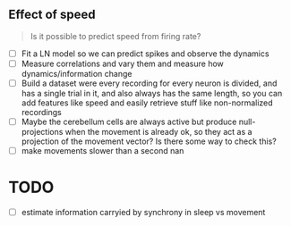 ## Effect of speed

> Is it possible to predict speed from firing rate?

- [ ] Fit a LN model so we can predict spikes and observe the dynamics
- [ ] Measure correlations and vary them and measure how dynamics/information change
- [ ] Build a dataset were every recording for every neuron is divided, and has a single trial in it, and also always has the same length, so you can add features like speed and easily retrieve stuff like non-normalized recordings
- [ ] Maybe the cerebellum cells are always active but produce null-projections when the movement is already ok, so they act as a projection of the movement vector? Is there some way to check this?
- [ ] make movements slower than a second nan

# TODO

- [ ] estimate information carryied by synchrony in sleep vs movement
